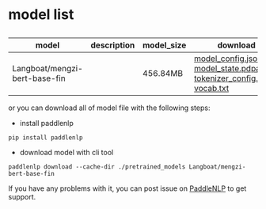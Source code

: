 #  model list

##  

| model  | description | model_size  | download         |
| --- | --- | --- | --- |
|Langboat/mengzi-bert-base-fin|  | 456.84MB | [model_config.json](https://bj.bcebos.com/paddlenlp/models/community/Langboat/mengzi-bert-base-fin/model_config.json)<br>[model_state.pdparams](https://bj.bcebos.com/paddlenlp/models/community/Langboat/mengzi-bert-base-fin/model_state.pdparams)<br>[tokenizer_config.json](https://bj.bcebos.com/paddlenlp/models/community/Langboat/mengzi-bert-base-fin/tokenizer_config.json)<br>[vocab.txt](https://bj.bcebos.com/paddlenlp/models/community/Langboat/mengzi-bert-base-fin/vocab.txt) |

or you can download all of model file with the following steps:

* install paddlenlp

```shell
pip install paddlenlp
```

* download model with cli tool

```shell
paddlenlp download --cache-dir ./pretrained_models Langboat/mengzi-bert-base-fin
```

If you have any problems with it, you can post issue on [PaddleNLP](https://github.com/PaddlePaddle/PaddleNLP) to get support.
